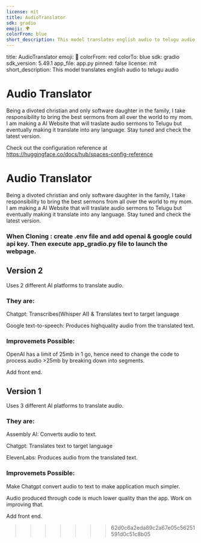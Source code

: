 ```yaml
---
license: mit
title: AudioTranslator
sdk: gradio
emoji: 🌍
colorFrom: blue
short_description: This model translates english audio to telugu audio
---
```


title: AudioTranslator
emoji: 🦀
colorFrom: red
colorTo: blue
sdk: gradio
sdk_version: 5.49.1
app_file: app.py
pinned: false
license: mit
short_description: This model translates english audio to telugu audio

# Audio Translator
Being a divoted christian and only software daughter in the family, I take responsibility to bring the best sermons from all over the world to my mom.   
I am making a AI Website that will traslate audio sermons to Telugu but eventually making it translate into any language. Stay tuned and check the latest version. 


Check out the configuration reference at https://huggingface.co/docs/hub/spaces-config-reference

# Audio Translator
Being a divoted christian and only software daughter in the family, I take responsibility to bring the best sermons from all over the world to my mom.   
I am making a AI Website that will traslate audio sermons to Telugu but eventually making it translate into any language. Stay tuned and check the latest version. 

### When Cloning : create .env file and add openai & google could api key. Then execute app_gradio.py file to launch the webpage. 

## Version 2 
Uses 2 different AI platforms to translate audio. 

### They are:

Chatgpt: Transcribes(Whisper AI) & Translates text to target language 

Google text-to-speech: Produces highquality audio from the translated text. 

### Improvemets Possible:

OpenAI has a limit of 25mb in 1 go, hence need to change the code to process audio >25mb by breaking down into segments. 

Add front end.

## Version 1 
Uses 3 different AI platforms to translate audio. 

### They are:

Assembly AI: Converts audio to text.

Chatgpt: Translates text to target language 

ElevenLabs: Produces audio from the translated text. 

### Improvemets Possible:

Make Chatgpt convert audio to text to make application much simpler. 

Audio produced through code is much lower quality than the app. Work on improving that.

Add front end.


>>>>>>> 62d0c6a2eda89c2a67e05c56251591d0c51c8b05